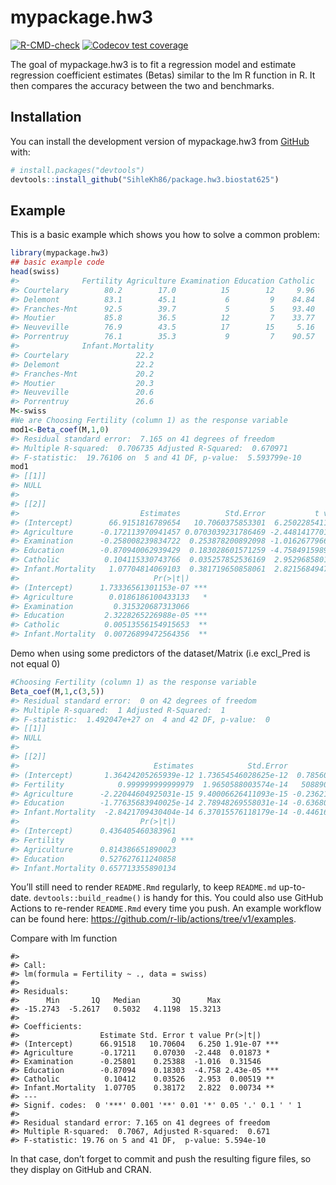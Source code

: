 
<!-- README.md is generated from README.Rmd. Please edit that file -->

# mypackage.hw3

<!-- badges: start -->

[![R-CMD-check](https://github.com/SihleKh86/package.hw3.biostat625/actions/workflows/R-CMD-check.yaml/badge.svg)](https://github.com/SihleKh86/package.hw3.biostat625/actions/workflows/R-CMD-check.yaml)
[![Codecov test
coverage](https://codecov.io/gh/SihleKh86/package.hw3.biostat625/branch/main/graph/badge.svg)](https://app.codecov.io/gh/SihleKh86/package.hw3.biostat625?branch=main)
<!-- badges: end -->

The goal of mypackage.hw3 is to fit a regression model and estimate
regression coefficient estimates (Betas) similar to the lm R function in
R. It then compares the accuracy between the two and benchmarks.

## Installation

You can install the development version of mypackage.hw3 from
[GitHub](https://github.com/) with:

``` r
# install.packages("devtools")
devtools::install_github("SihleKh86/package.hw3.biostat625")
```

## Example

This is a basic example which shows you how to solve a common problem:

``` r
library(mypackage.hw3)
## basic example code
head(swiss)
#>              Fertility Agriculture Examination Education Catholic
#> Courtelary        80.2        17.0          15        12     9.96
#> Delemont          83.1        45.1           6         9    84.84
#> Franches-Mnt      92.5        39.7           5         5    93.40
#> Moutier           85.8        36.5          12         7    33.77
#> Neuveville        76.9        43.5          17        15     5.16
#> Porrentruy        76.1        35.3           9         7    90.57
#>              Infant.Mortality
#> Courtelary               22.2
#> Delemont                 22.2
#> Franches-Mnt             20.2
#> Moutier                  20.3
#> Neuveville               20.6
#> Porrentruy               26.6
M<-swiss
#We are Choosing Fertility (column 1) as the response variable
mod1<-Beta_coef(M,1,0)
#> Residual standard error:  7.165 on 41 degrees of freedom 
#> Multiple R-squared:  0.706735 Adjusted R-Squared:  0.670971 
#> F-statistic:  19.76106 on  5 and 41 DF, p-value:  5.593799e-10
mod1
#> [[1]]
#> NULL
#> 
#> [[2]]
#>                           Estimates          Std.Error           t value
#> (Intercept)        66.9151816789654   10.7060375853301  6.25022854119771
#> Agriculture      -0.172113970941457 0.0703039231786469 -2.44814177018405
#> Examination      -0.258008239834722  0.253878200892098 -1.01626779663678
#> Education        -0.870940062939429  0.183028601571259 -4.75849159892283
#> Catholic          0.104115330743766  0.035257852536169  2.95296858017545
#> Infant.Mortality   1.07704814069103  0.381719650858061  2.82156849475775
#>                              Pr(>|t|)    
#> (Intercept)      1.73336561301153e-07 ***
#> Agriculture        0.0186186100433133   *
#> Examination         0.315320687313066    
#> Education         2.3228265226988e-05 ***
#> Catholic          0.00513556154915653  **
#> Infant.Mortality  0.00726899472564356  **
```

Demo when using some predictors of the dataset/Matrix (i.e excl_Pred is
not equal 0)

``` r
#Choosing Fertility (column 1) as the response variable 
Beta_coef(M,1,c(3,5))
#> Residual standard error:  0 on 42 degrees of freedom 
#> Multiple R-squared:  1 Adjusted R-Squared:  1 
#> F-statistic:  1.492047e+27 on  4 and 42 DF, p-value:  0
#> [[1]]
#> NULL
#> 
#> [[2]]
#>                              Estimates            Std.Error            t value
#> (Intercept)       1.36424205265939e-12 1.73654546028625e-12  0.785606875177637
#> Fertility            0.999999999999979  1.9650588003574e-14   50889062445261.2
#> Agriculture      -2.22044604925031e-15 9.40006626411093e-15 -0.236215999639054
#> Education        -1.77635683940025e-14 2.78948269558031e-14 -0.636805111648383
#> Infant.Mortality  -2.8421709430404e-14 6.37015576118179e-14 -0.446169771916711
#>                           Pr(>|t|)    
#> (Intercept)      0.436405460383961    
#> Fertility                        0 ***
#> Agriculture      0.814386651890023    
#> Education        0.527627611240858    
#> Infant.Mortality 0.657713355890134
```

You’ll still need to render `README.Rmd` regularly, to keep `README.md`
up-to-date. `devtools::build_readme()` is handy for this. You could also
use GitHub Actions to re-render `README.Rmd` every time you push. An
example workflow can be found here:
<https://github.com/r-lib/actions/tree/v1/examples>.

Compare with lm function

    #> 
    #> Call:
    #> lm(formula = Fertility ~ ., data = swiss)
    #> 
    #> Residuals:
    #>      Min       1Q   Median       3Q      Max 
    #> -15.2743  -5.2617   0.5032   4.1198  15.3213 
    #> 
    #> Coefficients:
    #>                  Estimate Std. Error t value Pr(>|t|)    
    #> (Intercept)      66.91518   10.70604   6.250 1.91e-07 ***
    #> Agriculture      -0.17211    0.07030  -2.448  0.01873 *  
    #> Examination      -0.25801    0.25388  -1.016  0.31546    
    #> Education        -0.87094    0.18303  -4.758 2.43e-05 ***
    #> Catholic          0.10412    0.03526   2.953  0.00519 ** 
    #> Infant.Mortality  1.07705    0.38172   2.822  0.00734 ** 
    #> ---
    #> Signif. codes:  0 '***' 0.001 '**' 0.01 '*' 0.05 '.' 0.1 ' ' 1
    #> 
    #> Residual standard error: 7.165 on 41 degrees of freedom
    #> Multiple R-squared:  0.7067, Adjusted R-squared:  0.671 
    #> F-statistic: 19.76 on 5 and 41 DF,  p-value: 5.594e-10

In that case, don’t forget to commit and push the resulting figure
files, so they display on GitHub and CRAN.
